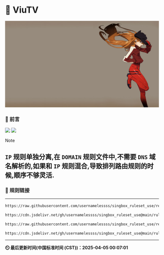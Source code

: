 
# 🧸 ViuTV
![](https://raw.githubusercontent.com/usernamelessss/picture-bed/main/images/202504042256831.jpg)
### 📣 前言
![](https://shields.io/badge/-移除重复规则-ff69b4) ![](https://shields.io/badge/-IP&nbsp;规则单独存放不与&nbsp;DOMAIN&nbsp;等混合-green)
> [!NOTE]
**`IP` 规则单独分离,在 `DOMAIN` 规则文件中,不需要 `DNS` 域名解析的,如果和 `IP` 规则混合,导致排列路由规则的时候,顺序不够灵活.**
---

###  🔗 规则链接
---

```url
https://raw.githubusercontent.com/usernamelessss/singbox_ruleset_use/refs/heads/main/rule/ViuTV/ViuTV_No_IP.json
```

```url
https://cdn.jsdelivr.net/gh/usernamelessss/singbox_ruleset_use@main/rule/ViuTV/ViuTV_No_IP.json
```

```url
https://raw.githubusercontent.com/usernamelessss/singbox_ruleset_use/refs/heads/main/rule/ViuTV/ViuTV_No_IP.srs
```

```url
https://cdn.jsdelivr.net/gh/usernamelessss/singbox_ruleset_use@main/rule/ViuTV/ViuTV_No_IP.srs
```

---
**⏲️ 最后更新时间(中国标准时间 (CST))：2025-04-05 00:07:01**